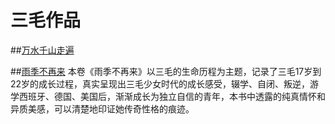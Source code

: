 # 三毛作品

##[万水千山走遍](https://github.com/andyfishchina/sanmao/blob/master/%E4%B8%87%E6%B0%B4%E5%8D%83%E5%B1%B1%E8%B5%B0%E9%81%8D.txt)

##[雨季不再来](https://github.com/andyfishchina/sanmao/blob/master/%E9%9B%A8%E5%AD%A3%E4%B8%8D%E5%86%8D%E6%9D%A5.txt)
本卷《雨季不再来》以三毛的生命历程为主题，记录了三毛17岁到22岁的成长过程，真实呈现出三毛少女时代的成长感受，辍学、自闭、叛逆，游学西班牙、德国、美国后，渐渐成长为独立自信的青年，本书中透露的纯真情怀和异质美感，可以清楚地印证她传奇性格的痕迹。
